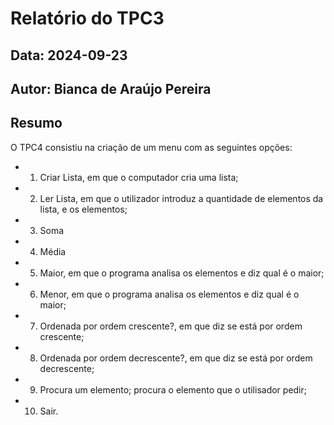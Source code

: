 # Relatório do TPC3
## Data: 2024-09-23
## Autor: Bianca de Araújo Pereira

## Resumo
O TPC4 consistiu na criação de um menu com as seguintes opções:
 - 1) Criar Lista, em que o computador cria uma lista;
 - 2) Ler Lista, em que o utilizador introduz a quantidade de elementos da lista, e os elementos;
 - 3) Soma
 - 4) Média
 - 5) Maior, em que o programa analisa os elementos e diz qual é o maior;
 - 6) Menor, em que o programa analisa os elementos e diz qual é o maior;
 - 7) Ordenada por ordem crescente?, em que diz se está por ordem crescente;
 - 8) Ordenada por ordem decrescente?, em que diz se está por ordem decrescente;
 - 9) Procura um elemento; procura o elemento que o utilisador pedir;
 - 10) Sair.
